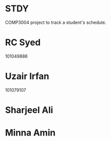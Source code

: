 # STDY
COMP3004 project to track a student's schedule.

# RC Syed
101049886 

# Uzair Irfan
101079107

# Sharjeel Ali

# Minna Amin
